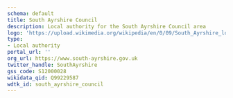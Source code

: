 ```yaml
---
schema: default
title: South Ayrshire Council
description: Local authority for the South Ayrshire Council area 
logo: 'https://upload.wikimedia.org/wikipedia/en/0/09/South_Ayrshire_logo.PNG'
type:
- Local authority
portal_url: ''
org_url: https://www.south-ayrshire.gov.uk
twitter_handle: SouthAyrshire
gss_code: S12000028
wikidata_qid: Q99229587
wdtk_id: south_ayrshire_council
---
```

